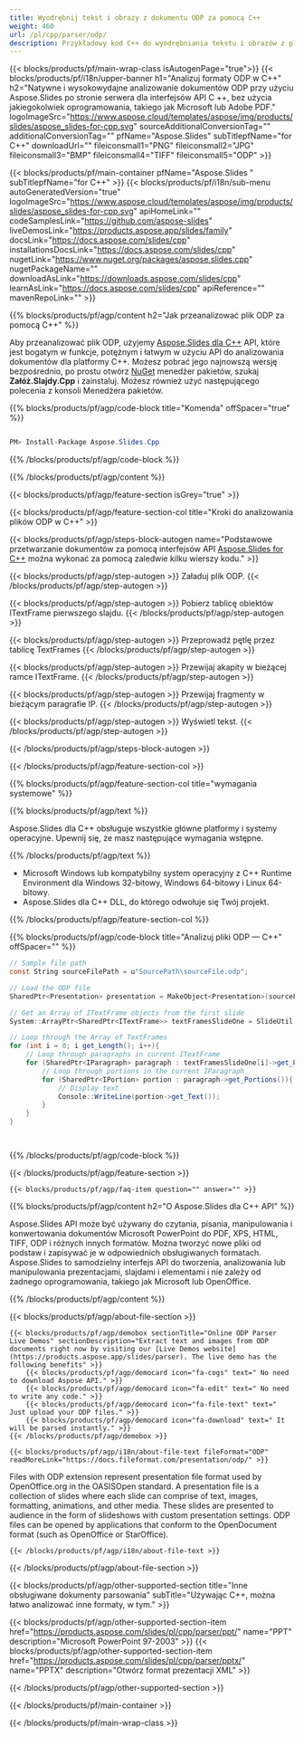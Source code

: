 ```yaml
---
title: Wyodrębnij tekst i obrazy z dokumentu ODP za pomocą C++
weight: 460
url: /pl/cpp/parser/odp/ 
description: Przykładowy kod C++ do wyodrębniania tekstu i obrazów z pliku ODP w C++ Runtime Environment dla Windows 32-bitowy, Windows 64-bitowy i Linux 64-bitowy.
---
```


{{< blocks/products/pf/main-wrap-class isAutogenPage="true">}}
{{< blocks/products/pf/i18n/upper-banner h1="Analizuj formaty ODP w C++" h2="Natywne i wysokowydajne analizowanie dokumentów ODP przy użyciu Aspose.Slides po stronie serwera dla interfejsów API C ++, bez użycia jakiegokolwiek oprogramowania, takiego jak Microsoft lub Adobe PDF." logoImageSrc="https://www.aspose.cloud/templates/aspose/img/products/slides/aspose_slides-for-cpp.svg" sourceAdditionalConversionTag="" additionalConversionTag="" pfName="Aspose.Slides" subTitlepfName="for C++" downloadUrl="" fileiconsmall1="PNG" fileiconsmall2="JPG" fileiconsmall3="BMP" fileiconsmall4="TIFF" fileiconsmall5="ODP" >}}

{{< blocks/products/pf/main-container pfName="Aspose.Slides " subTitlepfName="for C++" >}}
{{< blocks/products/pf/i18n/sub-menu autoGeneratedVersion="true" logoImageSrc="https://www.aspose.cloud/templates/aspose/img/products/slides/aspose_slides-for-cpp.svg" apiHomeLink="" codeSamplesLink="https://github.com/aspose-slides" liveDemosLink="https://products.aspose.app/slides/family" docsLink="https://docs.aspose.com/slides/cpp" installationsDocsLink="https://docs.aspose.com/slides/cpp" nugetLink="https://www.nuget.org/packages/aspose.slides.cpp" nugetPackageName="" downloadAsLink="https://downloads.aspose.com/slides/cpp" learnAsLink="https://docs.aspose.com/slides/cpp" apiReference="" mavenRepoLink="" >}}

{{% blocks/products/pf/agp/content h2="Jak przeanalizować plik ODP za pomocą C++" %}}

 Aby przeanalizować plik ODP, użyjemy
 [Aspose.Slides dla C++](https://products.aspose.com/slides/pl/cpp)
 API, które jest bogatym w funkcje, potężnym i łatwym w użyciu API do analizowania dokumentów dla platformy C++. Możesz pobrać jego najnowszą wersję bezpośrednio, po prostu otwórz
 [NuGet](https://www.nuget.org/packages/aspose.slides)
 menedżer pakietów, szukaj
 **Załóż.Slajdy.Cpp**
 i zainstaluj. Możesz również użyć następującego polecenia z konsoli Menedżera pakietów.

{{% blocks/products/pf/agp/code-block title="Komenda" offSpacer="true" %}}

```cs

PM> Install-Package Aspose.Slides.Cpp

```

{{% /blocks/products/pf/agp/code-block %}}

{{% /blocks/products/pf/agp/content %}}

{{< blocks/products/pf/agp/feature-section isGrey="true" >}}


{{< blocks/products/pf/agp/feature-section-col title="Kroki do analizowania plików ODP w C++" >}}

{{< blocks/products/pf/agp/steps-block-autogen name="Podstawowe przetwarzanie dokumentów za pomocą interfejsów API [Aspose.Slides for C++](https://products.aspose.com/slides/pl/cpp) można wykonać za pomocą zaledwie kilku wierszy kodu." >}}

{{< blocks/products/pf/agp/step-autogen >}}
Załaduj plik ODP.
{{< /blocks/products/pf/agp/step-autogen >}}

{{< blocks/products/pf/agp/step-autogen >}}
Pobierz tablicę obiektów ITextFrame pierwszego slajdu.
{{< /blocks/products/pf/agp/step-autogen >}}

{{< blocks/products/pf/agp/step-autogen >}}
Przeprowadź pętlę przez tablicę TextFrames
{{< /blocks/products/pf/agp/step-autogen >}}

{{< blocks/products/pf/agp/step-autogen >}}
Przewijaj akapity w bieżącej ramce ITextFrame.
{{< /blocks/products/pf/agp/step-autogen >}}

{{< blocks/products/pf/agp/step-autogen >}}
Przewijaj fragmenty w bieżącym paragrafie IP.
{{< /blocks/products/pf/agp/step-autogen >}}

{{< blocks/products/pf/agp/step-autogen >}}
Wyświetl tekst.
{{< /blocks/products/pf/agp/step-autogen >}}

{{< /blocks/products/pf/agp/steps-block-autogen >}}

{{< /blocks/products/pf/agp/feature-section-col >}}

{{% blocks/products/pf/agp/feature-section-col title="wymagania systemowe" %}}

{{% blocks/products/pf/agp/text %}}

 Aspose.Slides dla C++ obsługuje wszystkie główne platformy i systemy operacyjne. Upewnij się, że masz następujące wymagania wstępne.

{{% /blocks/products/pf/agp/text %}}

- Microsoft Windows lub kompatybilny system operacyjny z C++ Runtime Environment dla Windows 32-bitowy, Windows 64-bitowy i Linux 64-bitowy.
- Aspose.Slides dla C++ DLL, do którego odwołuje się Twój projekt.

{{% /blocks/products/pf/agp/feature-section-col %}}

{{% blocks/products/pf/agp/code-block title="Analizuj pliki ODP — C++" offSpacer="" %}}

```cs
// Sample file path
const String sourceFilePath = u"SourcePath\sourceFile.odp";

// Load the ODP file
SharedPtr<Presentation> presentation = MakeObject<Presentation>(sourceFilePath);

// Get an Array of ITextFrame objects from the first slide
System::ArrayPtr<SharedPtr<ITextFrame>> textFramesSlideOne = SlideUtil::GetAllTextBoxes(presentation->get_Slides()->idx_get(0));

// Loop through the Array of TextFrames
for (int i = 0; i get_Length(); i++){
	// Loop through paragraphs in current ITextFrame
	for (SharedPtr<IParagraph> paragraph : textFramesSlideOne[i]->get_Paragraphs()){
		// Loop through portions in the current IParagraph
		for (SharedPtr<IPortion> portion : paragraph->get_Portions()){
			// Display text
			Console::WriteLine(portion->get_Text());
		}
	}
}  

    

```

{{% /blocks/products/pf/agp/code-block %}}

{{< /blocks/products/pf/agp/feature-section >}}

    {{< blocks/products/pf/agp/faq-item question="" answer="" >}}
 

<!-- aboutfile Starts -->

{{% blocks/products/pf/agp/content h2="O Aspose.Slides dla C++ API" %}}

 Aspose.Slides API może być używany do czytania, pisania, manipulowania i konwertowania dokumentów Microsoft PowerPoint do PDF, XPS, HTML, TIFF, ODP i różnych innych formatów. Można tworzyć nowe pliki od podstaw i zapisywać je w odpowiednich obsługiwanych formatach. Aspose.Slides to samodzielny interfejs API do tworzenia, analizowania lub manipulowania prezentacjami, slajdami i elementami i nie zależy od żadnego oprogramowania, takiego jak Microsoft lub OpenOffice.  



{{% /blocks/products/pf/agp/content %}}

{{< blocks/products/pf/agp/about-file-section >}}

    {{< blocks/products/pf/agp/demobox sectionTitle="Online ODP Parser Live Demos" sectionDescription="Extract text and images from ODP documents right now by visiting our [Live Demos website](https://products.aspose.app/slides/parser). The live demo has the following benefits" >}}
        {{< blocks/products/pf/agp/democard icon="fa-cogs" text=" No need to download Aspose API." >}}
        {{< blocks/products/pf/agp/democard icon="fa-edit" text=" No need to write any code." >}}
        {{< blocks/products/pf/agp/democard icon="fa-file-text" text=" Just upload your ODP files." >}}
        {{< blocks/products/pf/agp/democard icon="fa-download" text=" It will be parsed instantly." >}}
    {{< /blocks/products/pf/agp/demobox >}}

    {{< blocks/products/pf/agp/i18n/about-file-text fileFormat="ODP" readMoreLink="https://docs.fileformat.com/presentation/odp/" >}}
Files with ODP extension represent presentation file format used by OpenOffice.org in the OASISOpen standard. A presentation file is a collection of slides where each slide can comprise of text, images, formatting, animations, and other media. These slides are presented to audience in the form of slideshows with custom presentation settings. ODP files can be opened by applications that conform to the OpenDocument format (such as OpenOffice or StarOffice). 

    {{< /blocks/products/pf/agp/i18n/about-file-text >}}

{{< /blocks/products/pf/agp/about-file-section >}}

<!-- aboutfile Ends -->

{{< blocks/products/pf/agp/other-supported-section title="Inne obsługiwane dokumenty parsowania" subTitle="Używając C++, można łatwo analizować inne formaty, w tym." >}}

{{< blocks/products/pf/agp/other-supported-section-item href="https://products.aspose.com/slides/pl/cpp/parser/ppt/" name="PPT" description="Microsoft PowerPoint 97-2003" >}}
{{< blocks/products/pf/agp/other-supported-section-item href="https://products.aspose.com/slides/pl/cpp/parser/pptx/" name="PPTX" description="Otwórz format prezentacji XML" >}}

{{< /blocks/products/pf/agp/other-supported-section >}}

{{< /blocks/products/pf/main-container >}}
    
{{< /blocks/products/pf/main-wrap-class >}}
